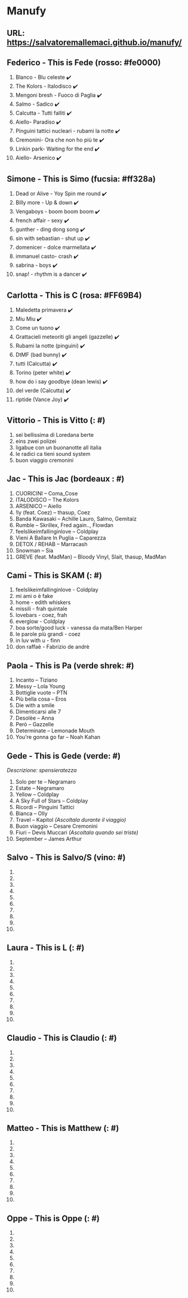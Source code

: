 # Manufy

## URL: https://salvatoremallemaci.github.io/manufy/

##  Federico - This is Fede (rosso: #fe0000)

1.  Blanco - Blu celeste ✔️
2.  The Kolors - Italodisco ✔️
3.  Mengoni bresh - Fuoco di Paglia ✔️
4.  Salmo - Sadico ✔️
5.  Calcutta - Tutti falliti ✔️
6.  Aiello- Paradiso ✔️
7.  Pinguini tattici nucleari - rubami la notte ✔️
8.  Cremonini- Ora che non ho più te ✔️
9.  Linkin park- Waiting for the end  ✔️
10. Aiello- Arsenico ✔️

##  Simone - This is Simo (fucsia: #ff328a)

1.  Dead or Alive - Yoy Spin me round ✔️
2.  Billy more - Up & down ✔️
3.  Vengaboys - boom boom boom ✔️
4.  french affair - sexy ✔️
5.  gunther - ding dong song ✔️
6.  sin with sebastian - shut up ✔️
7.  domenicer - dolce marmellata ✔️
8.  immanuel casto- crash ✔️
9.  sabrina - boys ✔️
10. snap! - rhythm is a dancer ✔️

##  Carlotta - This is C (rosa: #FF69B4)

1.  Maledetta primavera ✔️
2.  Miu Miu ✔️
3.  Come un tuono ✔️
4.  Grattacieli meteoriti gli angeli (gazzelle) ✔️
5.  Rubami la notte (pinguini) ✔️
6.  DtMF (bad bunny) ✔️
7.  tutti (Calcutta) ✔️
8.  Torino (peter white) ✔️
9.  how do i say goodbye (dean lewis) ✔️
10. del verde (Calcutta) ✔️ 
11. riptide (Vance Joy) ✔️

##  Vittorio - This is Vitto (: #)

1. sei bellissima di Loredana berte
2. eins zwei polizei
3. ligabue con un buonanotte all italia
4. le radici ca tieni sound system
5. buon viaggio cremonini

## Jac - This is Jac (bordeaux : #)

1.  CUORICINI – Coma_Cose  
2.  ITALODISCO – The Kolors  
3.  ARSENICO – Aiello  
4.  !ly (feat. Coez) – thasup, Coez  
5.  Banda Kawasaki – Achille Lauro, Salmo, Gemitaiz  
6.  Rumble – Skrillex, Fred again.., Flowdan  
7.  feelslikeimfallinginlove – Coldplay  
8.  Vieni A Ballare In Puglia – Caparezza  
9.  DETOX / REHAB – Marracash  
10. Snowman – Sia  
11. GREVE (feat. MadMan) – Bloody Vinyl, Slait, thasup, MadMan

##  Cami - This is SKAM (: #)

1.  feelslikeimfallinginlove - Coldplay
2.  mi ami o è fake
3.  home - edith whiskers
4.  missili - frah quintale
5.  lovebars - coez, frah
6.  everglow - Coldplay
7.  boa sorte/good luck - vanessa da mata/Ben Harper
8.  le parole più grandi - coez
9.  in luv with u - finn
10. don raffaè - Fabrizio de andrè

##  Paola - This is Pa (verde shrek: #)

1.  Incanto – Tiziano  
2.  Messy – Lola Young  
3.  Bottiglie vuote – PTN  
4.  Più bella cosa – Eros  
5.  Die with a smile  
6.  Dimenticarsi alle 7  
7.  Desolèe – Anna  
8.  Però – Gazzelle  
9.  Determinate – Lemonade Mouth  
10. You're gonna go far – Noah Kahan

## Gede - This is Gede (verde: #)
*Descrizione: spensieratezza*

1.  Solo per te – Negramaro  
2.  Estate – Negramaro  
3.  Yellow – Coldplay  
4.  A Sky Full of Stars – Coldplay  
5.  Ricordi – Pinguini Tattici  
6.  Bianca – Olly  
7.  Travel – Kapitol *(Ascoltala durante il viaggio)*  
8.  Buon viaggio – Cesare Cremonini  
9.  Fiuri – Devis Muccari *(Ascoltala quando sei triste)*  
10. September – James Arthur

## Salvo - This is Salvo/S (vino: #)

1. 
2. 
3. 
4. 
5. 
6. 
7.  
8. 
9. 
10. 

## Laura - This is L (: #)

1. 
2. 
3. 
4. 
5. 
6. 
7.  
8. 
9. 
10. 

## Claudio - This is Claudio (: #)

1. 
2. 
3. 
4. 
5. 
6. 
7.  
8. 
9. 
10. 

## Matteo - This is Matthew (: #)

1. 
2. 
3. 
4. 
5. 
6. 
7.  
8. 
9. 
10. 

## Oppe - This is Oppe (: #)

1. 
2. 
3. 
4. 
5. 
6. 
7.  
8. 
9. 
10. 









